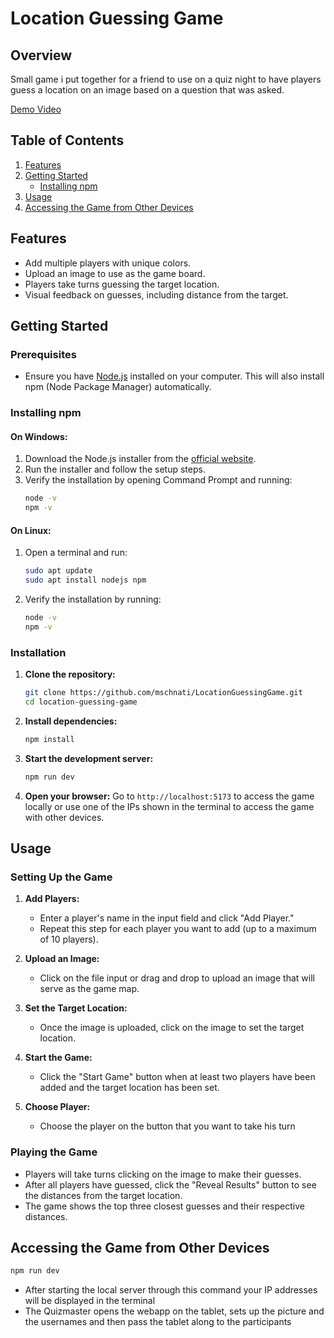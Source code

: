 # Location Guessing Game

## Overview
Small game i put together for a friend to use on a quiz night to have players guess a location on an image based on a question that was asked.

[Demo Video](https://github.com/user-attachments/assets/0d966625-1f12-4dff-ae24-52cf71ad4479)


## Table of Contents
1. [Features](#features)
2. [Getting Started](#getting-started)
   - [Installing npm](#installing-npm)
3. [Usage](#usage)
4. [Accessing the Game from Other Devices](#accessing-the-game-from-other-devices)

## Features
- Add multiple players with unique colors.
- Upload an image to use as the game board.
- Players take turns guessing the target location.
- Visual feedback on guesses, including distance from the target.

## Getting Started

### Prerequisites
- Ensure you have [Node.js](https://nodejs.org/) installed on your computer. This will also install npm (Node Package Manager) automatically.

### Installing npm
#### On Windows:
1. Download the Node.js installer from the [official website](https://nodejs.org/en/download/).
2. Run the installer and follow the setup steps.
3. Verify the installation by opening Command Prompt and running:
   ```bash
   node -v
   npm -v
   ```

#### On Linux:
1. Open a terminal and run:
   ```bash
   sudo apt update
   sudo apt install nodejs npm
   ```
2. Verify the installation by running:
   ```bash
   node -v
   npm -v
   ```

### Installation
1. **Clone the repository:**
   ```bash
   git clone https://github.com/mschnati/LocationGuessingGame.git
   cd location-guessing-game
   ```

2. **Install dependencies:**
   ```bash
   npm install
   ```

3. **Start the development server:**
   ```bash
   npm run dev
   ```

4. **Open your browser:**
   Go to `http://localhost:5173` to access the game locally or use one of the IPs shown in the terminal to access the game with other devices.

## Usage

### Setting Up the Game
1. **Add Players:**
   - Enter a player's name in the input field and click "Add Player."
   - Repeat this step for each player you want to add (up to a maximum of 10 players).

2. **Upload an Image:**
   - Click on the file input or drag and drop to upload an image that will serve as the game map.

3. **Set the Target Location:**
   - Once the image is uploaded, click on the image to set the target location.

4. **Start the Game:**
   - Click the "Start Game" button when at least two players have been added and the target location has been set.

5. **Choose Player:**
   - Choose the player on the button that you want to take his turn

### Playing the Game
- Players will take turns clicking on the image to make their guesses.
- After all players have guessed, click the "Reveal Results" button to see the distances from the target location.
- The game shows the top three closest guesses and their respective distances.

## Accessing the Game from Other Devices

   ```bash
   npm run dev
   ```
   - After starting the local server through this command your IP addresses will be displayed in the terminal
   - The Quizmaster opens the webapp on the tablet, sets up the picture and the usernames and then pass the tablet along to the participants
